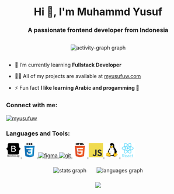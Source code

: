 <h1 align="center">Hi 👋, I'm Muhammd Yusuf</h1>
<h3 align="center">A passionate frontend developer from Indonesia</h3>

<div align="center" style="margin: 30px">
<img src="https://github-readme-activity-graph.vercel.app/graph?username=myusufuw&radius=16&theme=react&area=true&order=5" height="300" alt="activity-graph graph"  />
</div>

- 🌱 I’m currently learning **Fullstack Developer**

- 👨‍💻 All of my projects are available at [myusufuw.com](myusufuw.com)

- ⚡ Fun fact **I like learning Arabic and progamming 💖**

<h3 align="left">Connect with me:</h3>
<p align="left">
<a href="https://linkedin.com/in/myusufuw" target="blank"><img align="center" src="https://raw.githubusercontent.com/rahuldkjain/github-profile-readme-generator/master/src/images/icons/Social/linked-in-alt.svg" alt="myusufuw" height="30" width="40" /></a>
</p>

<h3 align="left">Languages and Tools:</h3>
<p align="left"> <a href="https://getbootstrap.com" target="_blank" rel="noreferrer"> <img src="https://raw.githubusercontent.com/devicons/devicon/master/icons/bootstrap/bootstrap-plain-wordmark.svg" alt="bootstrap" width="40" height="40"/> </a> <a href="https://www.w3schools.com/css/" target="_blank" rel="noreferrer"> <img src="https://raw.githubusercontent.com/devicons/devicon/master/icons/css3/css3-original-wordmark.svg" alt="css3" width="40" height="40"/> </a> <a href="https://www.figma.com/" target="_blank" rel="noreferrer"> <img src="https://www.vectorlogo.zone/logos/figma/figma-icon.svg" alt="figma" width="40" height="40"/> </a> <a href="https://git-scm.com/" target="_blank" rel="noreferrer"> <img src="https://www.vectorlogo.zone/logos/git-scm/git-scm-icon.svg" alt="git" width="40" height="40"/> </a> <a href="https://www.w3.org/html/" target="_blank" rel="noreferrer"> <img src="https://raw.githubusercontent.com/devicons/devicon/master/icons/html5/html5-original-wordmark.svg" alt="html5" width="40" height="40"/> </a> <a href="https://developer.mozilla.org/en-US/docs/Web/JavaScript" target="_blank" rel="noreferrer"> <img src="https://raw.githubusercontent.com/devicons/devicon/master/icons/javascript/javascript-original.svg" alt="javascript" width="40" height="40"/> </a> <a href="https://www.linux.org/" target="_blank" rel="noreferrer"> <img src="https://raw.githubusercontent.com/devicons/devicon/master/icons/linux/linux-original.svg" alt="linux" width="40" height="40"/> </a> <a href="https://reactjs.org/" target="_blank" rel="noreferrer"> <img src="https://raw.githubusercontent.com/devicons/devicon/master/icons/react/react-original-wordmark.svg" alt="react" width="40" height="40"/> </a> </p>

<div align="center" style="margin-top: 24px;">
  <img src="https://github-readme-stats.vercel.app/api?username=myusufuw&hide_title=false&hide_rank=true&show_icons=true&include_all_commits=true&count_private=true&disable_animations=false&theme=dracula&locale=en&hide_border=false&order=1" height="150" alt="stats graph"  style="margin-right: 24px"/>
  <img src="https://github-readme-stats.vercel.app/api/top-langs?username=myusufuw&locale=en&hide_title=false&layout=compact&card_width=320&langs_count=5&theme=dracula&hide_border=false&order=2" height="150" alt="languages graph"  />
</div>

<div align="center" style="margin: 24px;">
  <img src="https://profile-counter.glitch.me/myusufuw/count.svg?"  />
</div>
